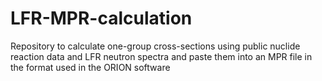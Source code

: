 # LFR-MPR-calculation
Repository to calculate one-group cross-sections using public nuclide reaction data and LFR neutron spectra and paste them into an MPR file in the format used in the ORION software
